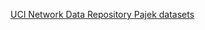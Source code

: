 [UCI Network Data Repository ](https://networkdata.ics.uci.edu/index.php)
[Pajek datasets ](http://vlado.fmf.uni-lj.si/pub/networks/data/)